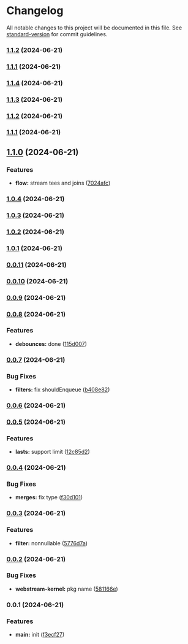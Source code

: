 # Changelog

All notable changes to this project will be documented in this file. See [standard-version](https://github.com/conventional-changelog/standard-version) for commit guidelines.

### [1.1.2](https://github.com/snomiao/webstream-kernel/compare/v1.1.4...v1.1.2) (2024-06-21)

### [1.1.1](https://github.com/snomiao/webstream-kernel/compare/v1.1.4...v1.1.1) (2024-06-21)

### [1.1.4](https://github.com/snomiao/webstream-kernel/compare/v1.1.3...v1.1.4) (2024-06-21)

### [1.1.3](https://github.com/snomiao/webstream-kernel/compare/v1.1.2...v1.1.3) (2024-06-21)

### [1.1.2](https://github.com/snomiao/webstream-kernel/compare/v1.1.1...v1.1.2) (2024-06-21)

### [1.1.1](https://github.com/snomiao/webstream-kernel/compare/v1.1.0...v1.1.1) (2024-06-21)

## [1.1.0](https://github.com/snomiao/webstream-kernel/compare/v1.0.4...v1.1.0) (2024-06-21)


### Features

* **flow:** stream tees and joins ([7024afc](https://github.com/snomiao/webstream-kernel/commit/7024afca13e9b9be786c2d8286d93c9d58860cbe))

### [1.0.4](https://github.com/snomiao/webstream-kernel/compare/v1.0.3...v1.0.4) (2024-06-21)

### [1.0.3](https://github.com/snomiao/webstream-kernel/compare/v1.0.2...v1.0.3) (2024-06-21)

### [1.0.2](https://github.com/snomiao/webstream-kernel/compare/v1.0.1...v1.0.2) (2024-06-21)

### [1.0.1](https://github.com/snomiao/webstream-kernel/compare/v0.0.11...v1.0.1) (2024-06-21)

### [0.0.11](https://github.com/snomiao/webstream-kernel/compare/v0.0.10...v0.0.11) (2024-06-21)

### [0.0.10](https://github.com/snomiao/webstream-kernel/compare/v0.0.9...v0.0.10) (2024-06-21)

### [0.0.9](https://github.com/snomiao/webstream-kernel/compare/v0.0.8...v0.0.9) (2024-06-21)

### [0.0.8](https://github.com/snomiao/webstream-kernel/compare/v0.0.7...v0.0.8) (2024-06-21)


### Features

* **debounces:** done ([115d007](https://github.com/snomiao/webstream-kernel/commit/115d007a47383c1389b509245528d9334cf75f8f))

### [0.0.7](https://github.com/snomiao/webstream-kernel/compare/v0.0.6...v0.0.7) (2024-06-21)


### Bug Fixes

* **filters:** fix shouldEnqueue ([b408e82](https://github.com/snomiao/webstream-kernel/commit/b408e82c4c23055cc7e5673c022a4166b5c3f3cf))

### [0.0.6](https://github.com/snomiao/webstream-kernel/compare/v0.0.5...v0.0.6) (2024-06-21)

### [0.0.5](https://github.com/snomiao/webstream-kernel/compare/v0.0.4...v0.0.5) (2024-06-21)


### Features

* **lasts:** support limit ([12c85d2](https://github.com/snomiao/webstream-kernel/commit/12c85d2966759cd5a3b68a02986bbb0e04282353))

### [0.0.4](https://github.com/snomiao/webstream-kernel/compare/v0.0.3...v0.0.4) (2024-06-21)


### Bug Fixes

* **merges:** fix type ([f30d101](https://github.com/snomiao/webstream-kernel/commit/f30d10139d03c3fe4c9993d1d8d6ea73f3bda35b))

### [0.0.3](https://github.com/snomiao/webstream-kernel/compare/v0.0.2...v0.0.3) (2024-06-21)


### Features

* **filter:** nonnullable ([5776d7a](https://github.com/snomiao/webstream-kernel/commit/5776d7a6cd23fb9a1b8af819ea4589e97030066a))

### [0.0.2](https://github.com/snomiao/webstream-kernel/compare/v0.0.1...v0.0.2) (2024-06-21)


### Bug Fixes

* **webstream-kernel:** pkg name ([581166e](https://github.com/snomiao/webstream-kernel/commit/581166eae797942b39cb1bd57458ba3d4a7f5676))

### 0.0.1 (2024-06-21)


### Features

* **main:** init ([f3ecf27](https://github.com/snomiao/webstream-kernel/commit/f3ecf27b1cea74ae85074e36ccc675e94ad57c93))
